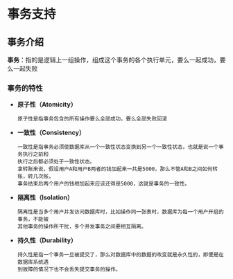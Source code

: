 # 事务支持

## 事务介绍

**事务**：指的是逻辑上一组操作，组成这个事务的各个执行单元，要么一起成功，要么一起失败

### 事务的特性

- **原子性（Atomicity）**

  ```
  原子性是指事务包含的所有操作要么全部成功，要么全部失败回滚
  ```

- **一致性（Consistency）**

  ```
  一致性是指事务必须使数据库从一个一致性状态变换到另一个一致性状态，也就是说一个事务执行之前和
  执行之后都必须处于一致性状态。
  拿转账来说，假设用户A和用户B两者的钱加起来一共是5000，那么不管A和B之间如何转账，转几次账，
  事务结束后两个用户的钱相加起来应该还得是5000，这就是事务的一致性。
  ```

- **隔离性（Isolation）**

  ```
  隔离性是当多个用户并发访问数据库时，比如操作同一张表时，数据库为每一个用户开启的事务，不能被
  其他事务的操作所干扰，多个并发事务之间要相互隔离。
  ```

- **持久性（Durability）**

  ```
  持久性是指一个事务一旦被提交了，那么对数据库中的数据的改变就是永久性的，即便是在数据库系统遇
  到故障的情况下也不会丢失提交事务的操作。
  ```

  



